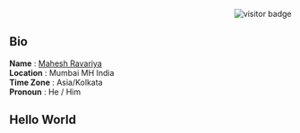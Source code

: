 <p align="right"><img src="https://visitor-badge.laobi.icu/badge?page_id=mravariya" alt="visitor badge"/></p>

## Bio
**Name**      : [Mahesh Ravariya](https://www.github.com/mravariya) <br/>
**Location**  : Mumbai MH India <br/>
**Time Zone** : Asia/Kolkata <br/>
**Pronoun**   : He / Him <br/>

## Hello World
